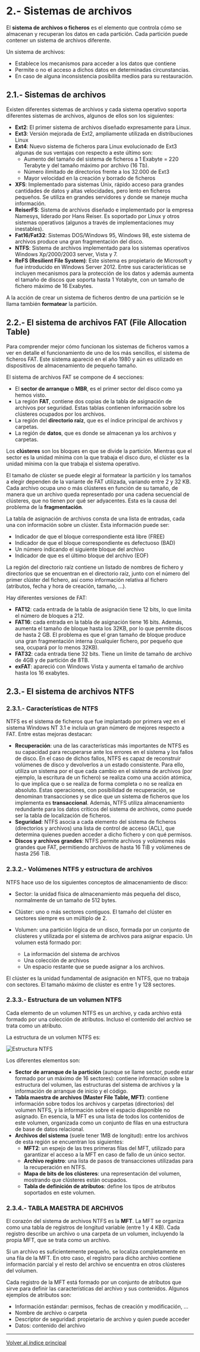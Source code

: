 # 2.- Sistemas de archivos
 
El **sistema de archivos o ficheros** es el elemento que controla cómo se almacenan y recuperan los datos en cada partición. Cada partición puede contener un sistema de archivos diferente.

Un sistema de archivos:

- Establece los mecanismos para acceder a los datos que contiene
- Permite o no el acceso a dichos datos en determinadas circunstancias.
- En caso de alguna inconsistencia posibilita medios para su restauración.


## 2.1.- Sistemas de archivos

Existen diferentes sistemas de archivos y cada sistema operativo soporta diferentes sistemas de archivos, algunos de ellos son los siguientes:

- **Ext2**: El primer sistema de archivos diseñado expresamente para Linux.
- **Ext3**: Versión mejorada de Ext2, ampliamente utilizada en distribuciones Linux
- **Ext4**: Nuevo sistema de ficheros para Linux evolucionado de Ext3 algunas de sus ventajas con respecto a este último son:
    - Aumento del tamaño del sistema de ficheros a 1 Exabyte = 220 Terabyte y del tamaño máximo por archivo (16 Tb).
    - Número ilimitado de directorios frente a los 32.000 de Ext3
    - Mayor velocidad en la creación y borrado de ficheros
- **XFS**: Implementado para sistemas Unix, rápido acceso para grandes cantidades de datos y altas velocidades, pero lento en ficheros pequeños. Se utiliza en grandes servidores y donde se maneje mucha información.
- **ReiserFS**: Sistema de archivos diseñado e implementado por la empresa Namesys, liderado por Hans Reiser. Es soportado por Linux y otros sistemas operativos (algunos a través de implementaciones muy inestables).
- **Fat16/Fat32**: Sistemas DOS/Windows 95, Windows 98, este sistema de archivos produce una gran fragmentación del disco.
- **NTFS**: Sistema de archivos implementado para los sistemas operativos Windows Xp/2000/2003 server, Vista y 7.
- **ReFS (Resilient File System)**: Este sistema es propietario de Microsoft y fue introducido en Windows Server 2012. Entre sus características se incluyen mecanismos para la protección de los datos y además aumenta el tamaño de discos que soporta hasta 1 Yotabyte, con un tamaño de fichero máximo de 16 Exabytes.
  
A la acción de crear un sistema de ficheros dentro de una partición se le llama también **formatear** la partición.


## 2.2.- El sistema de archivos FAT (File Allocation Table)

Para comprender mejor cómo funcionan los sistemas de ficheros vamos a ver en detalle el funcionamiento de uno de los más sencillos, el sistema de ficheros FAT.  Este sistema apareció en el año 1980 y aún es utilizado en dispositivos de almacenamiento de pequeño tamaño.

El sistema de archivos FAT se compone de 4 secciones:

- El **sector de arranque** o **MBR**, es el primer sector del disco como ya hemos visto.
- La región **FAT**, contiene dos copias de la tabla de asignación de archivos por seguridad. Estas tablas contienen información sobre los clústeres ocupados por los archivos.
- La región del **directorio raíz**, que es el índice principal de archivos y carpetas.
- La región de **datos**, que es donde se almacenan ya los archivos y carpetas.

Los **clústeres** son los bloques en que se divide la partición. Mientras que el sector es la unidad mínima con la que trabaja el disco duro, el clúster es la unidad mínima con la que trabaja el sistema operativo.

El tamaño de clúster se puede elegir al formatear la partición y los tamaños a elegir dependen de la variante de FAT utilizada, variando entre 2 y 32 KB. Cada archivo ocupa uno o más clústeres en función de su tamaño, de manera que un archivo queda representado por una cadena secuencial de clústeres, que no tienen por qué ser adyacentes. Esta es la causa del problema de la **fragmentación**.

La tabla de asignación de archivos consta de una lista de entradas, cada una con información sobre un clúster. Esta información puede ser:

- Indicador de que el bloque correspondiente está libre (FREE)
- Indicador de que el bloque correspondiente es defectuoso (BAD)
- Un número indicando el siguiente bloque del archivo
- Indicador de que es el último bloque del archivo (EOF)

La región del directorio raíz contiene un listado de nombres de fichero y directorios que se encuentran en el directorio raíz, junto con el número del primer clúster del fichero, así como información relativa al fichero (atributos, fecha y hora de creación, tamaño, ...).

Hay diferentes versiones de FAT:

- **FAT12**: cada entrada de la tabla de asignación tiene 12 bits, lo que limita el número de bloques a 212.
- **FAT16**: cada entrada en la tabla de asignación tiene 16 bits. Además, aumenta el tamaño de bloque hasta los 32KB, por lo que permite discos de hasta 2 GB. El problema es que el gran tamaño de bloque produce una gran fragmentación interna (cualquier fichero, por pequeño que sea, ocupará por lo menos 32KB).
- **FAT32**: cada entrada tiene 32 bits. Tiene un límite de tamaño de archivo de 4GB y de partición de 8TB.
- **exFAT**: apareció con Windows Vista y aumenta el tamaño de archivo hasta los 16 exabytes.


## 2.3.- El sistema de archivos NTFS

### 2.3.1.- Características de NTFS

NTFS es el sistema de ficheros que fue implantado por primera vez en el sistema Windows NT 3.1 e incluía un gran número de mejores respecto a FAT. Entre estas mejoras destacan:

- **Recuperación**: una de las características más importantes de NTFS es su capacidad para recuperarse ante los errores en el sistema y los fallos de disco. En el caso de dichos fallos, NTFS es capaz de reconstruir volúmenes de disco y devolverlos a un estado consistente. Para ello, utiliza un sistema por el que cada cambio en el sistema de archivos (por ejemplo, la escritura de un fichero) se realiza como una acción atómica, lo que implica que o se realiza de forma completa o no se realiza en absoluto. Estas operaciones, con posibilidad de recuperación, se denominan transacciones y se dice que un sistema de ficheros que los implementa es **transaccional**.
Además, NTFS utiliza almacenamiento redundante para los datos críticos del sistema de archivos, como puede ser la tabla de localización de ficheros.
- **Seguridad**: NTFS asocia a cada elemento del sistema de ficheros (directorios y archivos) una lista de control de acceso (ACL), que determina quienes pueden acceder a dicho fichero y con qué permisos.
- **Discos y archivos grandes**: NTFS permite archivos y volúmenes más grandes que FAT, permitiendo archivos de hasta 16 TiB y volúmenes de hasta 256 TiB.


### 2.3.2.- Volúmenes NTFS y estructura de archivos

NTFS hace uso de los siguientes conceptos de almacenamiento de disco:

- Sector: la unidad física de almacenamiento más pequeña del disco, normalmente de un tamaño de 512 bytes.
- Clúster: uno o más sectores contiguos. El tamaño del clúster en sectores siempre es un múltiplo de 2.
- Volumen: una partición lógica de un disco, formada por un conjunto de clústeres y utilizada por el sistema de archivos para asignar espacio. Un volumen está formado por: 
  
    - La información del sistema de archivos
    - Una colección de archivos
    - Un espacio restante que se puede asignar a los archivos.

El clúster es la unidad fundamental de asignación en NTFS, que no trabaja con sectores. El tamaño máximo de clúster es entre 1 y 128 sectores.


### 2.3.3.- Estructura de un volumen NTFS

Cada elemento de un volumen NTFS es un archivo, y cada archivo está formado por una colección de atributos. Incluso el contenido del archivo se trata como un atributo.

La estructura de un volumen NTFS es:

![Estructura NTFS](imgs/estructura_ntfs.png)

Los diferentes elementos son:

- **Sector de arranque de la partición** (aunque se llame sector, puede estar formado por un máximo de 16 sectores): contiene información sobre la estructura del volumen, las estructuras del sistema de archivos y la información de arranque de inicio y el código.
- **Tabla maestra de archivos (Master File Table, MFT)**: contiene información sobre todos los archivos y carpetas (directorios) del volumen NTFS, y la información sobre el espacio disponible no asignado. En esencia, la MFT es una lista de todos los contenidos de este volumen, organizada como un conjunto de filas en una estructura de base de datos relacional.
- **Archivos del sistema** (suele tener 1MB de longitud): entre los archivos de esta región se encuentran los siguientes:
    - **MFT2**: un espejo de las tres primeras filas del MFT, utilizado para garantizar el acceso a la MFT en caso de fallo de un único sector.
    - **Archivo registro**: una lista de pasos de transacciones utilizadas para la recuperación en NTFS.
    - **Mapa de bits de los clústeres**: una representación del volumen, mostrando que clústeres están ocupados.
    - **Tabla de definición de atributos**: define los tipos de atributos soportados en este volumen.

### 2.3.4.- TABLA MAESTRA DE ARCHIVOS

El corazón del sistema de archivos NTFS es la **MFT**. La MFT se organiza como una tabla de registros de longitud variable (entre 1 y 4 KB). Cada registro describe un archivo o una carpeta de un volumen, incluyendo la propia MFT, que se trata como un archivo.

Si un archivo es suficientemente pequeño, se localiza completamente en una fila de la MFT. En otro caso, el registro para dicho archivo contiene información parcial y el resto del archivo se encuentra en otros clústeres del volumen.
 
Cada registro de la MFT está formado por un conjunto de atributos que sirve para definir las características del archivo y sus contenidos. Algunos ejemplos de atributos son:

- Información estándar: permisos, fechas de creación y modificación, …
- Nombre de archivo o carpeta
- Descriptor de seguridad: propietario de archivo y quien puede acceder
- Datos: contenido del archivo



***
[Volver al índice principal](index_UT04.md)